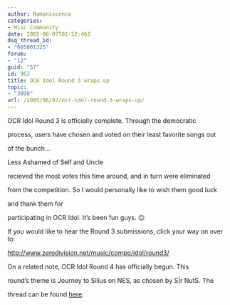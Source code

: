 ```yaml
---
author: Ramaniscence
categories:
- Misc Community
date: 2005-06-07T01:52:46Z
dsq_thread_id:
- "665001325"
forum:
- "12"
guid: "57"
id: 963
title: OCR Idol Round 3 wraps up
topic:
- "3098"
url: /2005/06/07/ocr-idol-round-3-wraps-up/
---
```


OCR Idol Round 3 is officially complete. Through the democratic
  
process, users have chosen and voted on their least favorite songs out
  
of the bunch&#8230;
  
Less Ashamed of Self and Uncle
  
recieved the most votes this time around, and in turn were eliminated
  
from the competition. So I would personally like to wish them good luck
  
and thank them for
  
participating in OCR Idol. It&#8217;s been fun guys. 😉

If you would like to hear the Round 3 submissions, click your way on over to:
  
<a>http://www.zerodivision.net/music/compo/idol/round3/</a>

On a related note, OCR Idol Round 4 has officially begun. This
  
round&#8217;s theme is Journey to Silius on NES, as chosen by S|r NutS. The
  
thread can be found [here](http://www.ocremix.org/phpBB2/viewtopic.php?t=58850).